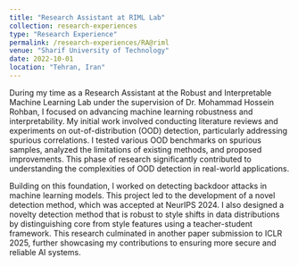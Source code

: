 ```yaml
---
title: "Research Assistant at RIML Lab"
collection: research-experiences
type: "Research Experience"
permalink: /research-experiences/RA@riml
venue: "Sharif University of Technology"
date: 2022-10-01
location: "Tehran, Iran"
---
```

During my time as a Research Assistant at the Robust and Interpretable Machine Learning Lab under the supervision of Dr. Mohammad Hossein Rohban, I focused on advancing machine learning robustness and interpretability. My initial work involved conducting literature reviews and experiments on out-of-distribution (OOD) detection, particularly addressing spurious correlations. I tested various OOD benchmarks on spurious samples, analyzed the limitations of existing methods, and proposed improvements. This phase of research significantly contributed to understanding the complexities of OOD detection in real-world applications.

Building on this foundation, I worked on detecting backdoor attacks in machine learning models. This project led to the development of a novel detection method, which was accepted at NeurIPS 2024. I also designed a novelty detection method that is robust to style shifts in data distributions by distinguishing core from style features using a teacher-student framework. This research culminated in another paper submission to ICLR 2025, further showcasing my contributions to ensuring more secure and reliable AI systems.
